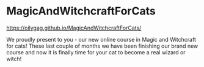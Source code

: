 # MagicAndWitchcraftForCats
 
https://oilygag.github.io/MagicAndWitchcraftForCats/

We proudly present to you - our new online course in Magic and Witchcraft for cats! These last couple of months we have been finishing our brand new course and now it is finally time for your cat to become a real wizard or witch!
